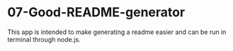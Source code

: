 # 07-Good-README-generator
This app is intended to make generating a readme easier and can be run in terminal through node.js.
